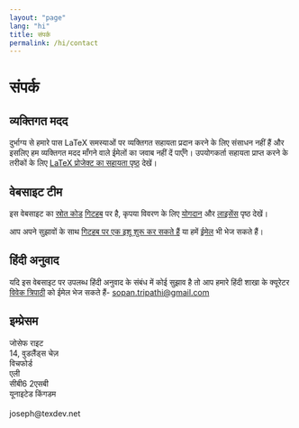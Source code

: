 ```yaml
---
layout: "page"
lang: "hi"
title: संपर्क
permalink: /hi/contact
---
```


# संपर्क

## व्यक्तिगत मदद

दुर्भाग्य से हमारे पास LaTeX समस्याओं पर व्यक्तिगत सहायता प्रदान करने के लिए संसाधन नहीं हैं और इसलिए हम व्यक्तिगत मदद माँगने वाले ईमेलों का जवाब नहीं दें पाएँगे। उपयोगकर्ता सहायता प्राप्त करने के तरीकों के लिए [LaTeX प्रोजेक्ट का सहायता पृष्ठ](https://www.latex-project.org/help/) देखें।


## वेबसाइट टीम

इस वेबसाइट का [स्रोत कोड](https://github.com/learnlatex/learnlatex.github.io/) [गिटहब](https://github.com/learnlatex/) पर है, कृपया विवरण के लिए [योगदान](../CONTRIBUTING) और [लाइसेंस](../LICENSE) पृष्ठ देखें।

आप अपने सुझावों के साथ [गिटहब पर एक इशू शुरू कर सकते हैं](https://github.com/learnlatex/learnlatex.github.io/issues) या हमें [ईमेल](mailto:texfaq@texfaq.org) भी भेज सकते हैं।


## हिंदी अनुवाद

यदि इस वेबसाइट पर उपलब्ध हिंदी अनुवाद के संबंध में कोई सुझाव है तो आप हमारे हिंदी शाखा के क्यूरेटर [विवेक त्रिपाठी](https://iamalinguist.github.io/) को ईमेल भेज सकते हैं- sopan.tripathi@gmail.com


## इम्प्रेसम
<p>जोसेफ राइट<br>
14, वुडलैंड्स चेज़<br>
विचफोर्ड<br>
एली<br>
सीबी6 2एसबी<br>
यूनाइटेड किंगडम<br>
<br>joseph@texdev.net</p>
